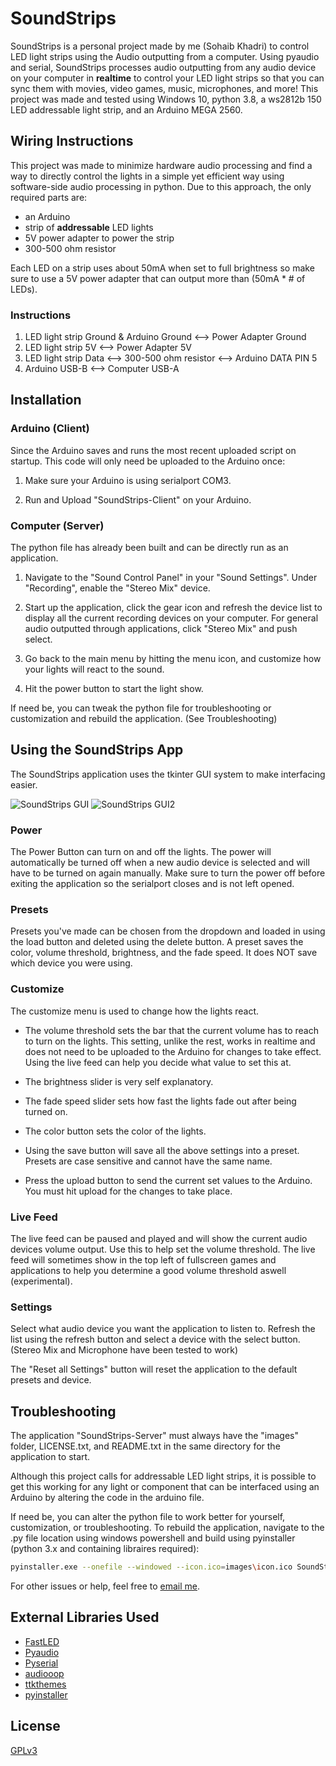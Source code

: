 # SoundStrips

SoundStrips is a personal project made by me (Sohaib Khadri) to control LED light strips using the Audio outputting from a computer. Using pyaudio and serial, SoundStrips processes audio outputting from any audio device on your computer in **realtime** to control your LED light strips so that you can sync them with movies, video games, music, microphones, and more! This project was made and tested using Windows 10, python 3.8, a ws2812b 150 LED addressable light strip, and an Arduino MEGA 2560.

## Wiring Instructions
 This project was made to minimize hardware audio processing and find a way to directly control the lights in a simple yet efficient way using software-side audio processing in python. Due to this approach, the only required parts are:

- an Arduino
- strip of **addressable** LED lights 
- 5V power adapter to power the strip
- 300-500 ohm resistor

Each LED on a strip uses about 50mA when set to full brightness so make sure to use a 5V power adapter that can output more than (50mA * # of LEDs).

### Instructions
1. LED light strip Ground & Arduino Ground <--> Power Adapter Ground
2. LED light strip 5V <--> Power Adapter 5V
3. LED light strip Data <--> 300-500 ohm resistor <--> Arduino DATA PIN 5
4. Arduino USB-B <--> Computer USB-A

## Installation

### Arduino (Client)
Since the Arduino saves and runs the most recent uploaded script on startup. This code will only need be uploaded to the Arduino once:

1.  Make sure your Arduino is using serialport COM3.

2. Run and Upload "SoundStrips-Client" on your Arduino.

### Computer (Server)
The python file has already been built and can be directly run as an application.

1. Navigate to the "Sound Control Panel" in your "Sound Settings". Under "Recording", enable the "Stereo Mix" device.

2. Start up the application, click the gear icon and refresh the device list to display all the current recording devices on your computer. For general audio outputted through applications, click "Stereo Mix" and push select.

3. Go back to the main menu by hitting the menu icon, and customize how your lights will react to the sound.
4. Hit the power button to start the light show.

 If need be, you can tweak the python file for troubleshooting or customization and rebuild the application. (See Troubleshooting)


## Using the SoundStrips App

The SoundStrips application uses the tkinter GUI system to make interfacing easier.



![SoundStrips GUI](https://github.com/Sohaib404/SoundStrips/blob/master/SoundStrips%20GUI.JPG?raw=true) ![SoundStrips GUI2](https://github.com/Sohaib404/SoundStrips/blob/master/SoundStrips%20GUI2.JPG?raw=true)

### Power
The Power Button can turn on and off the lights. The power will automatically be turned off when a new audio device is selected and will have to be turned on again manually. Make sure to turn the power off before exiting the application so the serialport closes and is not left opened.

### Presets
Presets you've made can be chosen from the dropdown and loaded in using the load button and deleted using the delete button. A preset saves the color, volume threshold, brightness, and the fade speed. It does NOT save which device you were using.

### Customize
The customize menu is used to change how the lights react.
- The volume threshold sets the bar that the current volume has to reach to turn on the lights. This setting, unlike the rest, works in realtime and does not need to be uploaded to the Arduino for changes to take effect. Using the live feed can help you decide what value to set this at.
- The brightness slider is very self explanatory. 
- The fade speed slider sets how fast the lights fade out after being turned on.
- The color button sets the color of the lights.
  
- Using the save button will save all the above settings into a preset. Presets are case sensitive and cannot have the same name.
- Press the upload button to send the current set values to the Arduino. You must hit upload for the changes to take place.

### Live Feed
 The live feed can be paused and played and will show the current audio devices volume output. Use this to help set the volume threshold. The live feed will sometimes show in the top left of fullscreen games and applications to help you determine a good volume threshold aswell (experimental).

### Settings 
 Select what audio device you want the application to listen to. Refresh the list using the refresh button and select a device with the select button. (Stereo Mix and Microphone have been tested to work)

The "Reset all Settings" button will reset the application to the default presets and device.

## Troubleshooting

 The application "SoundStrips-Server" must always have the "images" folder, LICENSE.txt, and README.txt in the same directory for the application to start.

 Although this project calls for addressable LED light strips, it is possible to get this working for any light or component that can be interfaced using an Arduino by altering the code in the arduino file.

 If need be, you can alter the python file to work better for yourself, customization, or troubleshooting. To rebuild the application, navigate to the .py file location using windows powershell and build using pyinstaller (python 3.x and containing libraires required):

```bash
pyinstaller.exe --onefile --windowed --icon.ico=images\icon.ico SoundStrips-Server.py
```

For other issues or help, feel free to [email me](mailto:sohaibx@live.ca).

## External Libraries Used

- [FastLED](https://github.com/FastLED/FastLED)
- [Pyaudio](https://pypi.org/project/PyAudio/)
- [Pyserial](https://pythonhosted.org/pyserial/)
- [audiooop](https://docs.python.org/2/library/audioop.html) 
- [ttkthemes](https://ttkthemes.readthedocs.io/en/latest/)
- [pyinstaller](https://www.pyinstaller.org/)



## License
[GPLv3](https://www.gnu.org/licenses/gpl-3.0.en.html)
